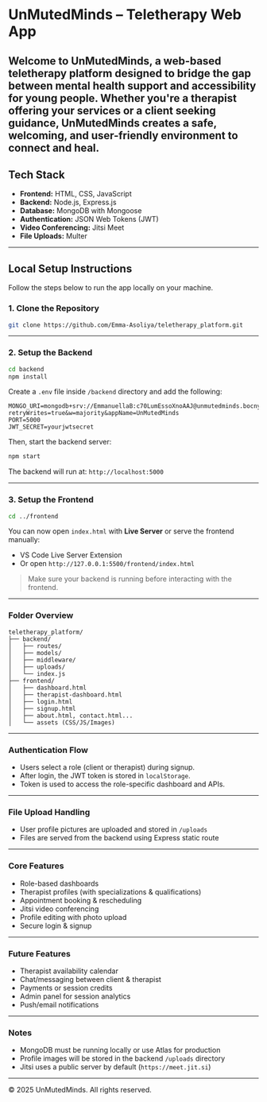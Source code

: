 #  UnMutedMinds – Teletherapy Web App

Welcome to UnMutedMinds, a web-based teletherapy platform designed to bridge the gap between mental health support and accessibility for young people. Whether you're a therapist offering your services or a client seeking guidance, UnMutedMinds creates a safe, welcoming, and user-friendly environment to connect and heal.
---

## Tech Stack

- **Frontend:** HTML, CSS, JavaScript
- **Backend:** Node.js, Express.js
- **Database:** MongoDB with Mongoose
- **Authentication:** JSON Web Tokens (JWT)
- **Video Conferencing:** Jitsi Meet
- **File Uploads:** Multer

---

##  Local Setup Instructions

Follow the steps below to run the app locally on your machine.

###  1. Clone the Repository

```bash
git clone https://github.com/Emma-Asoliya/teletherapy_platform.git
```

---

### 2. Setup the Backend

```bash
cd backend
npm install
```

Create a `.env` file inside `/backend` directory and add the following:

```env
MONGO_URI=mongodb+srv://EmmanuellaB:c70LumEssoXnoAAJ@unmutedminds.bocnyte.mongodb.net/?retryWrites=true&w=majority&appName=UnMutedMinds
PORT=5000
JWT_SECRET=yourjwtsecret
```

Then, start the backend server:

```bash
npm start
```

The backend will run at: `http://localhost:5000`

---

###  3. Setup the Frontend

```bash
cd ../frontend
```

You can now open `index.html` with **Live Server** or serve the frontend manually:

- VS Code Live Server Extension
- Or open `http://127.0.0.1:5500/frontend/index.html`

> Make sure your backend is running before interacting with the frontend.

---

###  Folder Overview

```
teletherapy_platform/
├── backend/
│   ├── routes/
│   ├── models/
│   ├── middleware/
│   ├── uploads/
│   └── index.js
├── frontend/
│   ├── dashboard.html
│   ├── therapist-dashboard.html
│   ├── login.html
│   ├── signup.html
│   ├── about.html, contact.html...
│   └── assets (CSS/JS/Images)
```

---

###  Authentication Flow

- Users select a role (client or therapist) during signup.
- After login, the JWT token is stored in `localStorage`.
- Token is used to access the role-specific dashboard and APIs.

---

###  File Upload Handling

- User profile pictures are uploaded and stored in `/uploads`
- Files are served from the backend using Express static route

---

###  Core Features

- Role-based dashboards
- Therapist profiles (with specializations & qualifications)
- Appointment booking & rescheduling
- Jitsi video conferencing
- Profile editing with photo upload
- Secure login & signup

---

###  Future Features

- Therapist availability calendar
- Chat/messaging between client & therapist
- Payments or session credits
- Admin panel for session analytics
- Push/email notifications

---

###  Notes

- MongoDB must be running locally or use Atlas for production
- Profile images will be stored in the backend `/uploads` directory
- Jitsi uses a public server by default (`https://meet.jit.si`)

---

© 2025 UnMutedMinds. All rights reserved.

